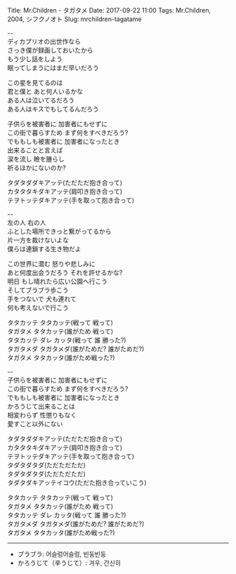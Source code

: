 Title: Mr.Children - タガタメ
Date: 2017-09-22 11:00
Tags: Mr.Children, 2004, シフクノオト
Slug: mrchildren-tagatame


--  
ディカプリオの出世作なら  
さっき僕が録画しておいたから  
もう少し話をしよう  
眠ってしまうにはまだ早いだろう  
  
この星を見てるのは  
君と僕と あと何人いるかな  
ある人は泣いてるだろう  
ある人はキスでもしてるんだろう  
  
子供らを被害者に 加害者にもせずに  
この街で暮らすため まず何をすべきだろう?  
でももしも被害者に 加害者になったとき  
出来ることと言えば  
涙を流し 瞼を腫らし  
祈るほかにないのか?  
  
タダタダダキアッテ(ただただ抱き合って)  
カタタタキダキアッテ(肩叩き抱き合って)  
テヲトッテダキアッテ(手を取って抱き合って)  
  
--  
左の人 右の人  
ふとした場所できっと繋がってるから  
片一方を裁けないよな  
僕らは連鎖する生き物だよ  
  
この世界に潜む 怒りや悲しみに  
あと何度出会うだろう それを許せるかな?  
明日 もし晴れたら広い公園へ行こう  
そしてブラブラ歩こう  
手をつないで 犬も連れて  
何も考えないで行こう  
  
タタカッテ タタカッテ(戦って 戦って)  
タガタメ タタカッテ(誰がため 戦って)  
タタカッテ ダレ カッタ(戦って 誰 勝った?)  
タガタメダ タガタメダ(誰がためだ? 誰がためだ?)  
タガタメ タタカッタ(誰がため戦った?)  
  
--  
子供らを被害者に 加害者にもせずに  
この街で暮らすため まず何をすべきだろう?  
でももしも被害者に 加害者になったとき  
かろうじて出来ることは  
相変わらず 性懲りもなく  
愛すこと以外にない  
  
タダタダダキアッテ(ただただ抱き合って)  
カタタタキダキアッテ(肩叩き抱き合って)  
テヲトッテダキアッテ(手を取って抱き合って)  
タダタダタダ(ただただただ)  
タダタダタダ(ただただただ)  
タダタダキアッテイコウ(ただた抱き合っていこう)  
  
タタカッテ タタカッテ(戦って 戦って)  
タガタメ タタカッテ(誰がため 戦って)  
タタカッテ ダレ カッタ(戦って 誰 勝った?)  
タガタメダ タガタメダ(誰がためだ? 誰がためだ?)  
タガタメ タタカッタ(誰がため戦った?)  

---

>
- ブラブラ: 어슬렁어슬렁, 빈둥빈둥
- かろうじて（辛うじて）: 겨우, 간신히
